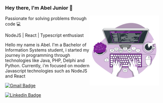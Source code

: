 ### Hey there, I'm Abel Junior 👋

<a href="https://storyset.com/programming" title="Illustration by Freepik Storyset">
  <img align="right" src="./assets/code.svg" alt="code your life" width=45% height=45% />
</a>

Passionate for solving problems through code 💻

NodeJS | React | Typescript enthusiast

<p align="left"> 
  Hello my name is Abel. I'm a Bachelor of Information Systems student, i started my journey in programming through technologies like Java, PHP, Delphi and Python. Currently, i'm focused on modern Javascript technologies such as NodeJS and React<br>
</p>

[![Gmail Badge](https://img.shields.io/badge/-abelsouzacosta@gmail.com-6633cc?style=flat-square&logo=Gmail&logoColor=white&link=mailto:abelsouzacosta@gmail.com)](mailto:abelsouzacosta@gmail.com)

[![Linkedin Badge](https://img.shields.io/badge/-Abel%20Souza%20Costa%20Junior-6633cc?style=flat-square&logo=Linkedin&logoColor=white&link=https://www.linkedin.com/in/abelsouzacosta/)](https://www.linkedin.com/in/abelsouzacosta/)
